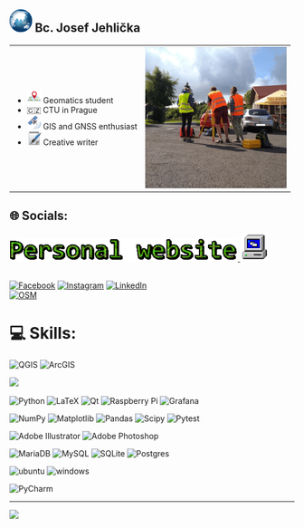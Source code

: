 <h2> <img src="https://github.com/jehlijos/jehlijos/blob/main/YzDM.gif?raw=true" width="40"> Bc. Josef Jehlička </h2>

<table>
  <tr>
    <td>
      <ul>
        <li> <img src="https://github.com/jehlijos/jehlijos/blob/main/map.png?raw=true" height="25"> Geomatics student</li>
        <li>🇨🇿 CTU in Prague</li>
        <li><img src="https://github.com/jehlijos/jehlijos/blob/main/gnss.png?raw=true" height="25"> GIS and GNSS enthusiast</li>
        <li><img src="https://github.com/jehlijos/jehlijos/blob/main/pen2.png?raw=true" height="25"> Creative writer</li>
      </ul>
    </td>
    <td>
      <img src="https://github.com/jehlijos/jehlijos/blob/main/gif.gif?raw=true" width="250">
    </td>
  </tr>
</table>

## 🌐 Socials:
 <a href="https://jehlijos.github.io/josef-jehlicka/" target="_blank"> <img src="https://github.com/jehlijos/jehlijos/blob/main/text.gif?raw=true" height="40"> </a> <a href="https://jehlijos.github.io/josef-jehlicka/" target="_blank"> <img src="https://github.com/jehlijos/jehlijos/blob/main/MXfm.gif?raw=true" height="50">  </a> <br> <br> 

 
[![Facebook](https://img.shields.io/badge/Facebook-%231877F2.svg?logo=Facebook&logoColor=white)](https://facebook.com/josef.jehlicka.3) [![Instagram](https://img.shields.io/badge/Instagram-%23E4405F.svg?logo=Instagram&logoColor=white)](https://instagram.com/jehlickajosef) [![LinkedIn](https://img.shields.io/badge/LinkedIn-%230077B5.svg?logo=linkedin&logoColor=white)](https://linkedin.com/in/jehlijos) <br> [![OSM](https://img.shields.io/badge/OpenStreetMap-7EBC6F?style=for-the-badge&logo=OpenStreetMap&logoColor=white)](https://www.openstreetmap.org/user/jehlijos) 

# 💻 Skills:
![QGIS](https://img.shields.io/badge/QGIS-589632?style=for-the-badge&logo=qgis&logoColor=white)
![ArcGIS](https://img.shields.io/badge/arcgis-2C7AC3?style=for-the-badge&logo=arcgis&logoColor=white)


![](https://github-readme-stats.vercel.app/api/top-langs/?username=jehlijos&theme=neon&hide_border=false&include_all_commits=true&count_private=false&layout=compact)



![Python](https://img.shields.io/badge/python-3670A0?style=for-the-badge&logo=python&logoColor=ffdd54) ![LaTeX](https://img.shields.io/badge/latex-%23008080.svg?style=for-the-badge&logo=latex&logoColor=white) ![Qt](https://img.shields.io/badge/Qt-%23217346.svg?style=for-the-badge&logo=Qt&logoColor=white) ![Raspberry Pi](https://img.shields.io/badge/-RaspberryPi-C51A4A?style=for-the-badge&logo=Raspberry-Pi) ![Grafana](https://img.shields.io/badge/grafana-%23F46800.svg?style=for-the-badge&logo=grafana&logoColor=white) 

 ![NumPy](https://img.shields.io/badge/numpy-%23013243.svg?style=for-the-badge&logo=numpy&logoColor=white) ![Matplotlib](https://img.shields.io/badge/Matplotlib-%23ffffff.svg?style=for-the-badge&logo=Matplotlib&logoColor=black) ![Pandas](https://img.shields.io/badge/pandas-%23150458.svg?style=for-the-badge&logo=pandas&logoColor=white) ![Scipy](https://img.shields.io/badge/SciPy-%230C55A5.svg?style=for-the-badge&logo=scipy&logoColor=%white)  ![Pytest](https://img.shields.io/badge/Pytest-0A9EDC?style=for-the-badge&logo=pytest&logoColor=white)
 
 ![Adobe Illustrator](https://img.shields.io/badge/adobe%20illustrator-%23FF9A00.svg?style=for-the-badge&logo=adobe%20illustrator&logoColor=white)  ![Adobe Photoshop](https://img.shields.io/badge/adobe%20photoshop-%2331A8FF.svg?style=for-the-badge&logo=adobe%20photoshop&logoColor=white) 
 
 ![MariaDB](https://img.shields.io/badge/MariaDB-003545?style=for-the-badge&logo=mariadb&logoColor=white) ![MySQL](https://img.shields.io/badge/mysql-4479A1.svg?style=for-the-badge&logo=mysql&logoColor=white) ![SQLite](https://img.shields.io/badge/Sqlite-003B57?style=for-the-badge&logo=sqlite&logoColor=white) ![Postgres](https://img.shields.io/badge/postgres-%23316192.svg?style=for-the-badge&logo=postgresql&logoColor=white)

 ![ubuntu](https://img.shields.io/badge/Ubuntu-E95420?style=for-the-badge&logo=ubuntu&logoColor=white)  ![windows](https://img.shields.io/badge/Windows-0078D6?style=for-the-badge&logo=windows&logoColor=white)

![PyCharm](https://img.shields.io/badge/PyCharm-000000.svg?&style=for-the-badge&logo=PyCharm&logoColor=white)




---
[![](https://visitcount.itsvg.in/api?id=jehlijos&icon=0&color=0)](https://visitcount.itsvg.in)

<!-- Proudly created with GPRM ( https://gprm.itsvg.in ) -->

